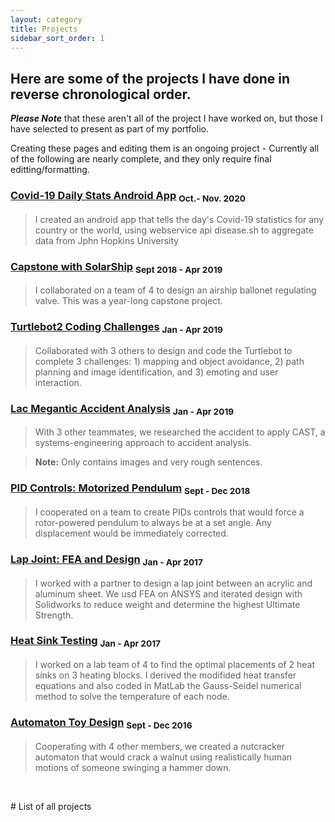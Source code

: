```yaml
---
layout: category
title: Projects
sidebar_sort_order: 1
---
```


## Here are some of the projects I have done in reverse chronological order.

***Please Note*** that these aren't all of the project I have worked on, but those I have selected to present as part of my portfolio.

Creating these pages and editing them is an ongoing project - Currently all of the following are nearly complete, and they only require final editting/formatting.

[comment]: # (Posts will get auto linked w/ a date I can make. However, I cannot make a blurb under each link.)

[comment]: # (I might convert to ```layout:page``` in order to do that and just link it manually.) 

### [Covid-19 Daily Stats Android App](https://96yrlee.github.io/projects/2020/11/10/CovidApp.html) <sub> Oct.- Nov. 2020 </sub>
> I created an android app that tells the day's Covid-19 statistics for any country or the world, using webservice api disease.sh to aggregate data from Jphn Hopkins University

### [Capstone with SolarShip](https://96yrlee.github.io/projects/2019/04/30/Capstone.html) <sub> Sept 2018 - Apr 2019 </sub>
> I collaborated on a team of 4 to design an airship ballonet regulating valve. This was a year-long capstone project.

### [Turtlebot2 Coding Challenges](https://96yrlee.github.io/projects/2019/04/09/turtlebot2.html) <sub> Jan - Apr 2019 </sub>
> Collaborated with 3 others to design and code the Turtlebot to complete 3 challenges: 1) mapping and object avoidance, 2) path planning and image identification, and 3) emoting and user interaction.

### [Lac Megantic Accident Analysis](https://96yrlee.github.io/projects/2019/04/11/AccidentAnalysis.html) <sub> Jan - Apr 2019 </sub>
> With 3 other teammates, we researched the accident to apply CAST, a systems-engineering approach to accident analysis.

> **Note:** Only contains images and very rough sentences.

### [PID Controls: Motorized Pendulum](https://96yrlee.github.io/projects/2018/12/05/PIDpendulum.html) <sub> Sept - Dec 2018 </sub>
> I cooperated on a team to create PIDs controls that would force a rotor-powered pendulum to always be at a set angle. Any displacement would be immediately corrected.

### [Lap Joint: FEA and Design](https://96yrlee.github.io/projects/2017/04/07/LapJoint.html) <sub> Jan - Apr 2017 </sub>
> I worked with a partner to design a lap joint between an acrylic and aluminum sheet. We usd FEA on ANSYS and iterated design with Solidworks to reduce weight and determine the highest Ultimate Strength.

### [Heat Sink Testing](https://96yrlee.github.io/projects/2017/04/07/HeatSinks.html) <sub> Jan - Apr 2017 </sub>
> I worked on a lab team of 4 to find the optimal placements of 2 heat sinks on 3 heating blocks.  I derived the modifided heat transfer equations and also coded in MatLab the Gauss-Seidel numerical method to solve the temperature of each node.

### [Automaton Toy Design](https://96yrlee.github.io/projects/2016/12/02/NutcrackerToy.html) <sub> Sept - Dec 2016 </sub>
> Cooperating with 4 other members, we created a nutcracker automaton that would crack a walnut using realistically human motions of someone swinging a hammer down.


<p>&nbsp;</p>
# List of all projects

[comment]: # (eventually, I might get so many that I'll only have blurbs for a few and just list the rest.) 

[comment]: # (although, in that case i might just use collapsibles instead. Keep good ones on top, hide the rest. MAybe by year) 
